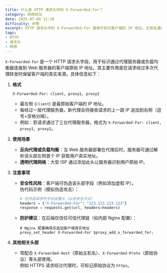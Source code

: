 ```yaml
---
title: 什么是 HTTP 请求头中的 X-Forwarded-For？
category: 网络协议
date: 2025-07-08 11:18
difficulty: 中等
excerpt: HTTP 请求头中的 X-Forwarded-For 是用于标识客户端的 IP 地址，尤其在通过代理服务器时。
tags:
- HTTP
- 请求头
- 网络
---
```

`X-Forwarded-For` 是一个 HTTP 请求头字段，用于标识通过代理服务器或负载均衡器连接到 Web 服务器的客户端原始 IP 地址。其主要作用是在请求经过多次代理转发时保留客户端的真实来源。具体信息如下：

1. **格式**
   ```
   X-Forwarded-For: client, proxy1, proxy2
   ```
   - 最左侧 (`client`) 是最原始客户端的 IP 地址。
   - 每经过一层代理服务器，新代理会将接收请求的上一跳 IP 追加到右侧（逗号+空格分隔）。
   - 例如：若请求通过了三台代理服务器，格式为 `X-Forwarded-For: client, proxy1, proxy2`。

2. **使用场景**
   - **反向代理或负载均衡**：当 Web 服务器部署在代理后时，服务器可通过解析该头部左侧首个 IP 获取用户真实地址。
   - **透明代理网络**：大型 ISP 通过添加此头让服务器识别用户原始 IP。

3. **注意事项**
   - **安全性风险**：客户端可伪造该头部字段（例如添加虚假 IP）。  
     伪代码示例（模拟伪造攻击）：
     ```python
     # 在伪造请求中手动设置头（以非安全方式）
     headers = {"X-Forwarded-For": "123.123.123.123"}
     response = requests.get(url, headers=headers)
     ```
   - **防护建议**：在后端仅信任可信代理链（如内部 Nginx 配置）：
     ```nginx
     # Nginx 配置确保仅追加客户端真实地址
     proxy_set_header X-Forwarded-For $proxy_add_x_forwarded_for;
     ```

4. **其他相关头部**
   - 常配合 `X-Forwarded-Host`（原始主机名）、`X-Forwarded-Proto`（原始协议）等头部使用。  
     例如 HTTPS 请求经过代理时，可标记原始协议为 `https`。

